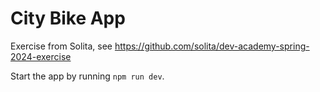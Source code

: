 # City Bike App

Exercise from Solita, see https://github.com/solita/dev-academy-spring-2024-exercise

Start the app by running `npm run dev`.